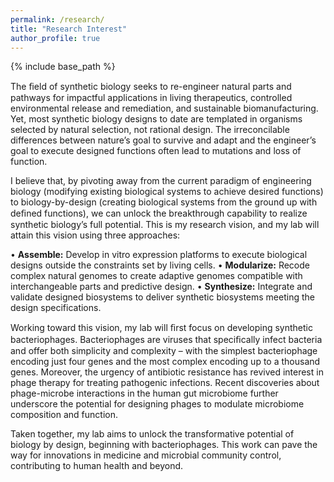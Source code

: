 ```yaml
---
permalink: /research/
title: "Research Interest"
author_profile: true
---
```


{% include base_path %}

The ﬁeld of synthetic biology seeks to re-engineer natural parts and pathways for impactful applications in living therapeutics, controlled environmental release and remediation, and sustainable biomanufacturing. Yet, most synthetic biology designs to date are templated in organisms selected by natural selection, not rational design. The irreconcilable differences between nature’s goal to survive and adapt and the engineer’s goal to execute designed functions often lead to mutations and loss of function.

I believe that, by pivoting away from the current paradigm of engineering biology (modifying existing biological systems to achieve desired functions) to biology-by-design (creating biological systems from the ground up with deﬁned functions), we can unlock the breakthrough capability to realize synthetic biology’s full potential. This is my research vision, and my lab will attain this vision using three approaches:

• **Assemble:** Develop in vitro expression platforms to execute biological designs outside the constraints set by living cells.
• **Modularize:** Recode complex natural genomes to create adaptive genomes compatible with interchangeable parts and predictive design.
• **Synthesize:** Integrate and validate designed biosystems to deliver synthetic biosystems meeting the design specifications.

Working toward this vision, my lab will ﬁrst focus on developing synthetic bacteriophages. Bacteriophages are viruses that speciﬁcally infect bacteria and offer both simplicity and complexity – with the simplest bacteriophage encoding just four genes and the most complex encoding up to a thousand genes. Moreover, the urgency of antibiotic resistance has revived interest in phage therapy for treating pathogenic infections. Recent discoveries about phage-microbe interactions in the human gut microbiome further underscore the potential for designing phages to modulate microbiome composition and function.

Taken together, my lab aims to unlock the transformative potential of biology by design, beginning with bacteriophages. This work can pave the way for innovations in medicine and microbial community control, contributing to human health and beyond.
